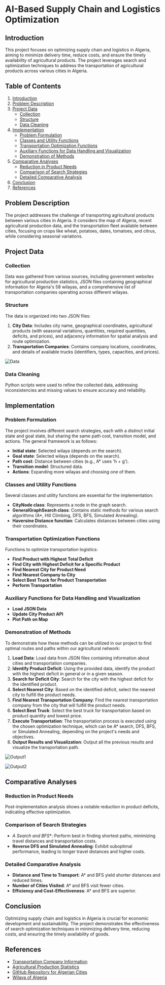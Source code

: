 # AI-Based Supply Chain and Logistics Optimization

## Introduction

This project focuses on optimizing supply chain and logistics in Algeria, aiming to minimize delivery time, reduce costs, and ensure the timely availability of agricultural products. The project leverages search and optimization techniques to address the transportation of agricultural products across various cities in Algeria.

## Table of Contents
1. [Introduction](#introduction)
2. [Problem Description](#problem-description)
3. [Project Data](#project-data)
    - [Collection](#collection)
    - [Structure](#structure)
    - [Data Cleaning](#data-cleaning)
4. [Implementation](#implementation)
    - [Problem Formulation](#problem-formulation)
    - [Classes and Utility Functions](#classes-and-utility-functions)
    - [Transportation Optimization Functions](#transportation-optimization-functions)
    - [Auxiliary Functions for Data Handling and Visualization](#auxiliary-functions-for-data-handling-and-visualization)
    - [Demonstration of Methods](#demonstration-of-methods)
5. [Comparative Analyses](#comparative-analyses)
    - [Reduction in Product Needs](#reduction-in-product-needs)
    - [Comparison of Search Strategies](#comparison-of-search-strategies)
    - [Detailed Comparative Analysis](#detailed-comparative-analysis)
6. [Conclusion](#conclusion)
7. [References](#references)

## Problem Description

The project addresses the challenge of transporting agricultural products between various cities in Algeria. It considers the map of Algeria, recent agricultural production data, and the transportation fleet available between cities, focusing on crops like wheat, potatoes, dates, tomatoes, and citrus, while considering seasonal variations.

## Project Data

### Collection
Data was gathered from various sources, including government websites for agricultural production statistics, JSON files containing geographical information for Algeria's 58 wilayas, and a comprehensive list of transportation companies operating across different wilayas.

### Structure
The data is organized into two JSON files:
1. **City Data**: Includes city name, geographical coordinates, agricultural products (with seasonal variations, quantities, required quantities, deficits, and prices), and adjacency information for spatial analysis and route optimization.
2. **Transportation Companies**: Contains company locations, coordinates, and details of available trucks (identifiers, types, capacities, and prices).

![Data](Data.png)

### Data Cleaning
Python scripts were used to refine the collected data, addressing inconsistencies and missing values to ensure accuracy and reliability.

## Implementation

### Problem Formulation
The project involves different search strategies, each with a distinct initial state and goal state, but sharing the same path cost, transition model, and actions. The general framework is as follows:
- **Initial state**: Selected wilaya (depends on the search).
- **Goal state**: Selected wilaya (depends on the search).
- **Path cost**: Distance between cities (e.g., A* uses 'h + g').
- **Transition model**: Structured data.
- **Actions**: Expanding more wilayas and choosing one of them.

### Classes and Utility Functions
Several classes and utility functions are essential for the implementation:
- **CityNode class**: Represents a node in the graph search.
- **GeneralGraphSearch class**: Contains static methods for various search algorithms (A*, Hill Climbing, DFS, BFS, Simulated Annealing).
- **Haversine Distance function**: Calculates distances between cities using their coordinates.

### Transportation Optimization Functions
Functions to optimize transportation logistics:
- **Find Product with Highest Total Deficit**
- **Find City with Highest Deficit for a Specific Product**
- **Find Nearest City for Product Need**
- **Find Nearest Company to City**
- **Select Best Truck for Product Transportation**
- **Perform Transportation**

### Auxiliary Functions for Data Handling and Visualization
- **Load JSON Data**
- **Update City Product API**
- **Plot Path on Map**

### Demonstration of Methods

To demonstrate how these methods can be utilized in our project to find optimal routes and paths within our agricultural network:

1. **Load Data**: Load data from JSON files containing information about cities and transportation companies.
2. **Identify Product Deficit**: Using the provided data, identify the product with the highest deficit in general or in a given season.
3. **Search for Deficit City**: Search for the city with the highest deficit for the identified product.
4. **Select Nearest City**: Based on the identified deficit, select the nearest city to fulfill the product needs.
5. **Find Nearest Transportation Company**: Find the nearest transportation company from the city that will fulfill the product needs.
6. **Select Best Truck**: Select the best truck for transportation based on product quantity and lowest price.
7. **Execute Transportation**: The transportation process is executed using the chosen optimization technique, which can be A* search, DFS, BFS, or Simulated Annealing, depending on the project's needs and objectives.
8. **Output Results and Visualization**: Output all the previous results and visualize the transportation path.

![Output1](Terminal_Output.png)

![Output2](Map_Output.png)

## Comparative Analyses

### Reduction in Product Needs
Post-implementation analysis shows a notable reduction in product deficits, indicating effective optimization.

### Comparison of Search Strategies
- **A* Search and BFS**: Perform best in finding shortest paths, minimizing travel distances and transportation costs.
- **Reverse DFS and Simulated Annealing**: Exhibit suboptimal performance, leading to longer travel distances and higher costs.

### Detailed Comparative Analysis
- **Distance and Time to Transport**: A* and BFS yield shorter distances and reduced times.
- **Number of Cities Visited**: A* and BFS visit fewer cities.
- **Efficiency and Cost-Effectiveness**: A* and BFS are superior.

## Conclusion
Optimizing supply chain and logistics in Algeria is crucial for economic development and sustainability. The project demonstrates the effectiveness of search optimization techniques in minimizing delivery time, reducing costs, and ensuring the timely availability of goods.

## References
- [Transportation Company Information](https://www.europages.fr/entreprises/alg%C3%A9rie/transport%20routier.html)
- [Agricultural Production Statistics](https://madr.gov.dz/%d8%a7%d9%84%d8%a5%d8%ad%d8%b5%d8%a7%d8%a6%d9%8a%d8%a7%d8%aa-%d8%a7%d9%84%d9%81%d9%84%d8%a7%d8%ad%d9%8a%d8%a9/)
- [GitHub Repository for Algerian Cities](https://github.com/othmanus/algeria-cities/tree/master)
- [Wilaya of Algeria](https://github.com/AbderrahmeneDZ/Wilaya-Of-Algeria)
